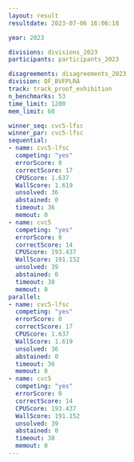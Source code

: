 ```yaml
---
layout: result
resultdate: 2023-07-06 16:06:18

year: 2023

divisions: divisions_2023
participants: participants_2023

disagreements: disagreements_2023
division: QF_BVFPLRA
track: track_proof_exhibition
n_benchmarks: 53
time_limit: 1200
mem_limit: 60

winner_seq: cvc5-lfsc
winner_par: cvc5-lfsc
sequential:
- name: cvc5-lfsc
  competing: "yes"
  errorScore: 0
  correctScore: 17
  CPUScore: 1.637
  WallScore: 1.619
  unsolved: 36
  abstained: 0
  timeout: 36
  memout: 0
- name: cvc5
  competing: "yes"
  errorScore: 0
  correctScore: 14
  CPUScore: 193.437
  WallScore: 191.152
  unsolved: 39
  abstained: 0
  timeout: 38
  memout: 0
parallel:
- name: cvc5-lfsc
  competing: "yes"
  errorScore: 0
  correctScore: 17
  CPUScore: 1.637
  WallScore: 1.619
  unsolved: 36
  abstained: 0
  timeout: 36
  memout: 0
- name: cvc5
  competing: "yes"
  errorScore: 0
  correctScore: 14
  CPUScore: 193.437
  WallScore: 191.152
  unsolved: 39
  abstained: 0
  timeout: 38
  memout: 0
---
```

